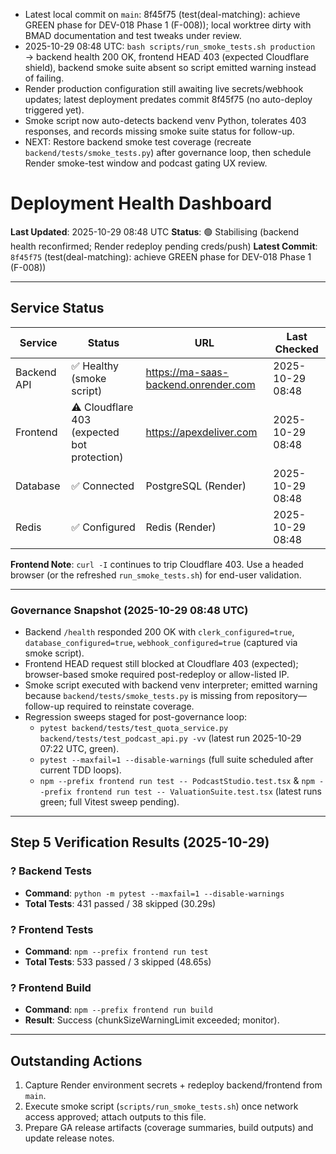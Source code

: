 - Latest local commit on `main`: 8f45f75 (test(deal-matching): achieve GREEN phase for DEV-018 Phase 1 (F-008)); local worktree dirty with BMAD documentation and test tweaks under review.
- 2025-10-29 08:48 UTC: `bash scripts/run_smoke_tests.sh production` → backend health 200 OK, frontend HEAD 403 (expected Cloudflare shield), backend smoke suite absent so script emitted warning instead of failing.
- Render production configuration still awaiting live secrets/webhook updates; latest deployment predates commit 8f45f75 (no auto-deploy triggered yet).
- Smoke script now auto-detects backend venv Python, tolerates 403 responses, and records missing smoke suite status for follow-up.
- NEXT: Restore backend smoke test coverage (recreate `backend/tests/smoke_tests.py`) after governance loop, then schedule Render smoke-test window and podcast gating UX review.
# Deployment Health Dashboard

**Last Updated**: 2025-10-29 08:48 UTC
**Status**: 🟢 Stabilising (backend health reconfirmed; Render redeploy pending creds/push)
**Latest Commit**: `8f45f75` (test(deal-matching): achieve GREEN phase for DEV-018 Phase 1 (F-008))

---

## Service Status

| Service | Status | URL | Last Checked |
|---------|--------|-----|--------------|
| Backend API | ✅ Healthy (smoke script) | https://ma-saas-backend.onrender.com | 2025-10-29 08:48 |
| Frontend | ⚠️ Cloudflare 403 (expected bot protection) | https://apexdeliver.com | 2025-10-29 08:48 |
| Database | ✅ Connected | PostgreSQL (Render) | 2025-10-29 08:48 |
| Redis | ✅ Configured | Redis (Render) | 2025-10-29 08:48 |

**Frontend Note**: `curl -I` continues to trip Cloudflare 403. Use a headed browser (or the refreshed `run_smoke_tests.sh`) for end-user validation.

---

### Governance Snapshot (2025-10-29 08:48 UTC)
- Backend `/health` responded 200 OK with `clerk_configured=true`, `database_configured=true`, `webhook_configured=true` (captured via smoke script).
- Frontend HEAD request still blocked at Cloudflare 403 (expected); browser-based smoke required post-redeploy or allow-listed IP.
- Smoke script executed with backend venv interpreter; emitted warning because `backend/tests/smoke_tests.py` is missing from repository—follow-up required to reinstate coverage.
- Regression sweeps staged for post-governance loop:
  - `pytest backend/tests/test_quota_service.py backend/tests/test_podcast_api.py -vv` (latest run 2025-10-29 07:22 UTC, green).
  - `pytest --maxfail=1 --disable-warnings` (full suite scheduled after current TDD loops).
  - `npm --prefix frontend run test -- PodcastStudio.test.tsx` & `npm --prefix frontend run test -- ValuationSuite.test.tsx` (latest runs green; full Vitest sweep pending).

---

## Step 5 Verification Results (2025-10-29)

### ? Backend Tests
- **Command**: `python -m pytest --maxfail=1 --disable-warnings`
- **Total Tests**: 431 passed / 38 skipped (30.29s)

### ? Frontend Tests
- **Command**: `npm --prefix frontend run test`
- **Total Tests**: 533 passed / 3 skipped (48.65s)

### ? Frontend Build
- **Command**: `npm --prefix frontend run build`
- **Result**: Success (chunkSizeWarningLimit exceeded; monitor).

---

## Outstanding Actions
1. Capture Render environment secrets + redeploy backend/frontend from `main`.
2. Execute smoke script (`scripts/run_smoke_tests.sh`) once network access approved; attach outputs to this file.
3. Prepare GA release artifacts (coverage summaries, build outputs) and update release notes.
